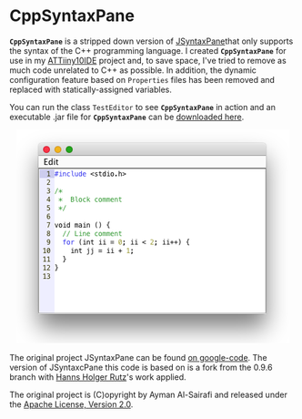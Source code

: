 # CppSyntaxPane

**`CppSyntaxPane`** is a stripped down version of [JSyntaxPane](https://github.com/nordfalk/jsyntaxpane)that only supports the syntax of the C++ programming language. I created **`CppSyntaxPane`** for use in my [ATTiiny10IDE](https://github.com/wholder/ATTiny10IDE) project and, to save space, I've tried to remove as much code unrelated to C++ as possible.  In addition, the dynamic configuration feature based on `Properties` files has been removed and replaced with statically-assigned variables.

You can run the class `TestEditor` to see **`CppSyntaxPane`** in action and an executable .jar file for **`CppSyntaxPane`** can be [downloaded here](https://github.com/wholder/CppSyntaxPane/tree/master/out/artifacts/CppSyntaxPane_jar).

<p align="center"><img src="https://github.com/wholder/CppSyntaxPane/blob/master/images/CppSyntaxPane%20Screenshot.png"></p>

The original project JSyntaxPane can be found [on google-code](http://code.google.com/p/jsyntaxpane/). The version of JSyntaxcPane this code is based on is a fork from the 0.9.6 branch with [Hanns Holger Rutz](https://github.com/Sciss/SyntaxPane)'s work applied.

The original project is (C)opyright by Ayman Al-Sairafi and released under the [Apache License, Version 2.0](http://github.com/Sciss/JSyntaxPane/blob/master/licenses/JSyntaxPane-License.txt).


